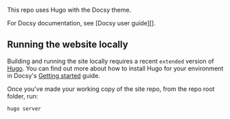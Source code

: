 This repo uses Hugo with the Docsy theme.

For Docsy documentation, see [Docsy user guide][].


## Running the website locally

Building and running the site locally requires a recent `extended` version of [Hugo](https://gohugo.io).
You can find out more about how to install Hugo for your environment in Docsy's
[Getting started](https://www.docsy.dev/docs/getting-started/#prerequisites-and-installation) guide.

Once you've made your working copy of the site repo, from the repo root folder, run:

```bash
hugo server
```
